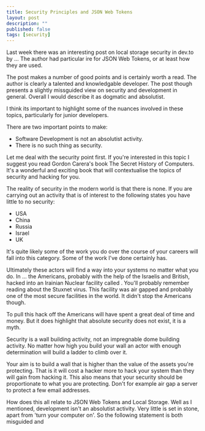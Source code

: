 ```yaml
---
title: Security Principles and JSON Web Tokens
layout: post
description: ""
published: false
tags: [security]
---
```

Last week there was an interesting post on local storage security in dev.to by ... The author had particular ire for JSON Web Tokens, or at least how they are used.

The post makes a number of good points and is certainly worth a read. The author is clearly a talented and knowledgable developer. The post though presents a slightly missguided view on security and development in general. Overall I would describe it as dogmatic and absolutist.

I think its important to highlight some of the nuances involved in these topics, particularly for junior developers.

There are two important points to make:

- Software Development is not an absolutist activity.
- There is no such thing as security.

Let me deal with the security point first. If you're interested in this topic I suggest you read Gordon Carera's book The Secret History of Computers. It's a wonderful and exciting book that will contextualise the topics of security and hacking for you. 

The reality of security in the modern world is that there is none. If you are carrying out an activity that is of interest to the following states you have little to no security:

- USA
- China
- Russia
- Israel 
- UK

It's quite likely some of the work you do over the course of your careers will fall into this category. Some of the work I've done certainly has.

Ultimately these actors will find a way into your systems no matter what you do. In ... the Americans, probably with the help of the Israelis and British, hacked into an Irainian Nuclear facility called . You'll probably remember reading about the Stuxnet virus. This facility was air gapped and probably one of the most secure facilities in the world. It didn't stop the Americans though.

To pull this hack off the Americans will have spent a great deal of time and money. But it does highlight that absolute security does not exist, it is a myth.

Security is a wall building activity, not an impregnable dome building activity. No matter how high you build your wall an actor with enough determination will build a ladder to climb over it.

Your aim is to build a wall that is higher than the value of the assets you're protecting. That is it will cost a hacker more to hack your system than they will gain from hacking it. This also means that your security should be proportionate to what you are protecting. Don't for example air gap a server to protect a few email addresses.

How does this all relate to JSON Web Tokens and Local Storage. Well as I mentioned, development isn't an absolutist activity. Very little is set in stone, apart from 'turn your computer on'. So the following statement is both misguided and 